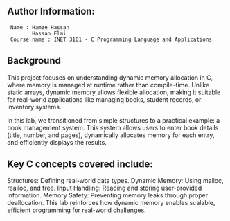 ## Author Information:
     Name : Hamze Hassan
            Hassan Elmi
     Course name : INET 3101 - C Programming Language and Applications 


## Background
This project focuses on understanding dynamic memory allocation in C, where memory is managed at runtime rather than compile-time. Unlike static arrays, dynamic memory allows flexible allocation, making it suitable for real-world applications like managing books, student records, or inventory systems.

In this lab, we transitioned from simple structures to a practical example: a book management system. This system allows users to enter book details (title, number, and pages), dynamically allocates memory for each entry, and efficiently displays the results.

## Key C concepts covered include:

Structures: Defining real-world data types.
Dynamic Memory: Using malloc, realloc, and free.
Input Handling: Reading and storing user-provided information.
Memory Safety: Preventing memory leaks through proper deallocation.
This lab reinforces how dynamic memory enables scalable, efficient programming for real-world challenges.



